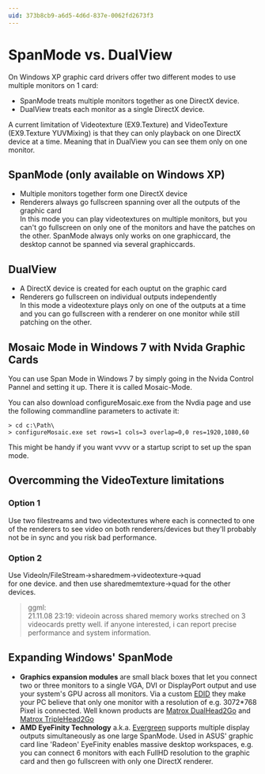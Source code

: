 ```yaml
---
uid: 373b8cb9-a6d5-4d6d-837e-0062fd2673f3
---
```


# SpanMode vs. DualView
On Windows XP graphic card drivers offer two different modes to use multiple monitors on 1 card:  
* SpanMode treats multiple monitors together as one DirectX device.   
* DualView treats each monitor as a single DirectX device.  

A current limitation of <span class="node">Videotexture (EX9.Texture)</span> and <span class="node">VideoTexture (EX9.Texture YUVMixing)</span> is that they can only playback on one DirectX device at a time. Meaning that in DualView you can see them only on one monitor.  

## SpanMode (only available on Windows XP)
* Multiple monitors together form one DirectX device  
* Renderers always go fullscreen spanning over all the outputs of the graphic card  
In this mode you can play videotextures on multiple monitors, but you can't go fullscreen on only one of the monitors and have the patches on the other. SpanMode always only works on one graphiccard, the desktop cannot be spanned via several graphiccards.  

## DualView
* A DirectX device is created for each ouptut on the graphic card  
* Renderers go fullscreen on individual outputs independently  
In this mode a videotexture plays only on one of the outputs at a time and you can go fullscreen with a renderer on one monitor while still patching on the other.   

## Mosaic Mode in Windows 7 with Nvida Graphic Cards

You can use Span Mode in Windows 7 by simply going in the Nvida Control Pannel and setting it up. There it is called Mosaic-Mode.  

You can also download configureMosaic.exe from the Nvdia page and use the following commandline parameters to activate it:  

    > cd c:\Path\
    > configureMosaic.exe set rows=1 cols=3 overlap=0,0 res=1920,1080,60

This might be handy if you want vvvv or a startup script to set up the span mode.  

## Overcomming the VideoTexture limitations
### Option 1
Use two filestreams and two videotextures where each is connected to one of the renderers to see video on both renderers/devices but they'll probably not be in sync and you risk bad performance.  

### Option 2
Use VideoIn/FileStream->sharedmem->videotexture->quad  
for one device. and then use sharedmemtexture->quad for the other devices.   
> ggml:  
21.11.08 23:19:
videoin across shared memory works streched on 3 videocards pretty well. if anyone interested, i can report precise performance and system information.  
  

## Expanding Windows' SpanMode
* **Graphics expansion modules** are small black boxes that let you connect two or three monitors to a single VGA, DVI or DisplayPort output and use your system's GPU across all monitors. Via a custom <a href="http://en.wikipedia.org/wiki/EDID" class="extURL" target="_blank">EDID</a> they make your PC believe that only one monitor with a  resolution of e.g. 3072*768 Pixel is connected. Well known products are <a href="http://www.matrox.com/graphics/en/products/gxm/dh2go/" class="extURL" target="_blank">Matrox DualHead2Go</a> and <a href="http://www.matrox.com/graphics/en/products/gxm/th2go/" class="extURL" target="_blank">Matrox TripleHead2Go</a>  
* **AMD EyeFinity Technology** a.k.a. <a href="http://en.wikipedia.org/wiki/Evergreen_%28GPU_family%29" class="extURL" target="_blank">Evergreen</a> supports multiple display outputs simultaneously as one large SpanMode. Used in ASUS' graphic card line 'Radeon' EyeFinity enables massive desktop workspaces, e.g. you can connect 6 monitors with each FullHD resolution to the graphic card and then go fullscreen with only one DirectX renderer.  


